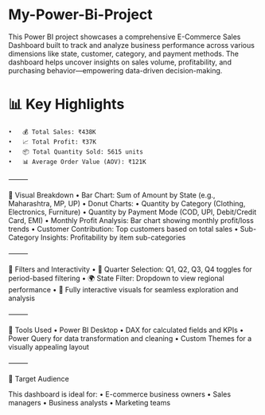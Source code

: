 # My-Power-Bi-Project
This Power BI project showcases a comprehensive E-Commerce Sales Dashboard built to track and analyze business performance across various dimensions like state, customer, category, and payment methods. The dashboard helps uncover insights on sales volume, profitability, and purchasing behavior—empowering data-driven decision-making.

# 📊 Key Highlights
	•	💰 Total Sales: ₹438K
	•	📈 Total Profit: ₹37K
	•	📦 Total Quantity Sold: 5615 units
	•	📊 Average Order Value (AOV): ₹121K

⸻

📍 Visual Breakdown
	•	Bar Chart: Sum of Amount by State (e.g., Maharashtra, MP, UP)
	•	Donut Charts:
	•	Quantity by Category (Clothing, Electronics, Furniture)
	•	Quantity by Payment Mode (COD, UPI, Debit/Credit Card, EMI)
	•	Monthly Profit Analysis: Bar chart showing monthly profit/loss trends
	•	Customer Contribution: Top customers based on total sales
	•	Sub-Category Insights: Profitability by item sub-categories

⸻

🧩 Filters and Interactivity
	•	📅 Quarter Selection: Q1, Q2, Q3, Q4 toggles for period-based filtering
	•	🌍 State Filter: Dropdown to view regional performance
	•	🔄 Fully interactive visuals for seamless exploration and analysis

⸻

🧰 Tools Used
	•	Power BI Desktop
	•	DAX for calculated fields and KPIs
	•	Power Query for data transformation and cleaning
	•	Custom Themes for a visually appealing layout

⸻

👥 Target Audience

This dashboard is ideal for:
	•	E-commerce business owners
	•	Sales managers
	•	Business analysts
	•	Marketing teams

